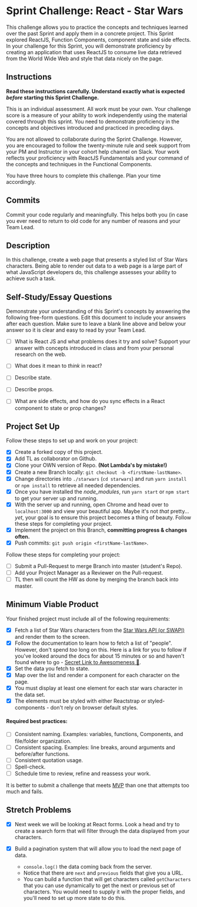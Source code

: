 # Sprint Challenge: React - Star Wars

This challenge allows you to practice the concepts and techniques learned over
the past Sprint and apply them in a concrete project. This Sprint explored
ReactJS, Function Components, component state and side effects. In your
challenge for this Sprint, you will demonstrate proficiency by creating an
application that uses ReactJS to consume live data retrieved from the World Wide
Web and style that data nicely on the page.

## Instructions

**Read these instructions carefully. Understand exactly what is expected
_before_ starting this Sprint Challenge.**

This is an individual assessment. All work must be your own. Your challenge
score is a measure of your ability to work independently using the material
covered through this sprint. You need to demonstrate proficiency in the concepts
and objectives introduced and practiced in preceding days.

You are not allowed to collaborate during the Sprint Challenge. However, you are
encouraged to follow the twenty-minute rule and seek support from your PM and
Instructor in your cohort help channel on Slack. Your work reflects your
proficiency with ReactJS Fundamentals and your command of the concepts and
techniques in the Functional Components.

You have three hours to complete this challenge. Plan your time accordingly.

## Commits

Commit your code regularly and meaningfully. This helps both you (in case you
ever need to return to old code for any number of reasons and your Team Lead.

## Description

In this challenge, create a web page that presents a styled list of Star Wars
characters. Being able to render out data to a web page is a large part of what
JavaScript developers do, this challenge assesses your ability to achieve such a
task.

## Self-Study/Essay Questions

Demonstrate your understanding of this Sprint's concepts by answering the
following free-form questions. Edit this document to include your answers after
each question. Make sure to leave a blank line above and below your answer so it
is clear and easy to read by your Team Lead.

- [ ] What is React JS and what problems does it try and solve? Support your
      answer with concepts introduced in class and from your personal research
      on the web.

- [ ] What does it mean to _think_ in react?

- [ ] Describe state.

- [ ] Describe props.

- [ ] What are side effects, and how do you sync effects in a React component to
      state or prop changes?

## Project Set Up

Follow these steps to set up and work on your project:

- [x] Create a forked copy of this project.
- [x] Add TL as collaborator on Github.
- [x] Clone your OWN version of Repo. **(Not Lambda's by mistake!)**
- [x] Create a new Branch locally: `git checkout -b <firstName-lastName>`.
- [x] Change directories into `./starwars` (`cd starwars`) and run
      `yarn install` or `npm install` to retrieve all needed dependencies.
- [x] Once you have installed the _node_modules_, run `yarn start` or
      `npm start` to get your server up and running.
- [x] With the server up and running, open Chrome and head over to
      `localhost:3000` and view your beautiful app. Maybe it's not _that_
      pretty... _yet_, your goal is to ensure this project becomes a thing of
      beauty. Follow these steps for completing your project.
- [x] Implement the project on this Branch, **committing progress & changes
      often.**
- [x] Push commits: `git push origin <firstName-lastName>`.

Follow these steps for completing your project:

- [ ] Submit a Pull-Request to merge <firstName-lastName> Branch into master
      (student's Repo).
- [ ] Add your Project Manager as a Reviewer on the Pull-request.
- [ ] TL then will count the HW as done by merging the branch back into master.

## Minimum Viable Product

Your finished project must include all of the following requirements:

- [x] Fetch a list of Star Wars characters from the
      [Star Wars API (or SWAPI)](https://swapi.co/) and render them to the
      screen.
- [x] Follow the documentation to learn how to fetch a list of "people".
      However, don't spend _too_ long on this. Here is a link for you to follow
      if you've looked around the docs for about 15 minutes or so and haven't
      found where to go -
      [Secret Link to Awesomeness 🤫](https://swapi.co/documentation#people).
- [x] Set the data you fetch to state.
- [x] Map over the list and render a component for each character on the page.
- [x] You must display at least one element for each star wars character in the
      data set.
- [x] The elements must be styled with either Reactstrap or styled-components -
      don't rely on browser default styles.

#### Required best practices:

- [ ] Consistent naming. Examples: variables, functions, Components, and
      file/folder organization.
- [ ] Consistent spacing. Examples: line breaks, around arguments and
      before/after functions.
- [ ] Consistent quotation usage.
- [ ] Spell-check.
- [ ] Schedule time to review, refine and reassess your work.

It is better to submit a challenge that meets
[MVP](https://en.wikipedia.org/wiki/Minimum_viable_product) than one that
attempts too much and fails.

## Stretch Problems

- [x] Next week we will be looking at React forms. Look a head and try to create
      a search form that will filter through the data displayed from your
      characters.

- [x] Build a pagination system that will allow you to load the next page of
      data.
  - `console.log()` the data coming back from the server.
  - Notice that there are `next` and `previous` fields that give you a URL.
  - You can build a function that will get characters called `getCharacters`
    that you can use dynamically to get the next or previous set of characters.
    You would need to supply it with the proper fields, and you'll need to set
    up more state to do this.

<!--
- [ ] Build another app from scratch that looks very similar to this one. Inside of your main `App` component fetch some data in this same fashion from this url `https://dog.ceo/dog-api/#all` you'll have to follow the documentation at that website and figure out how to change up the code you've seen here in this Star Wars app in order to properly fetch the data and store it on Component State.
-->
